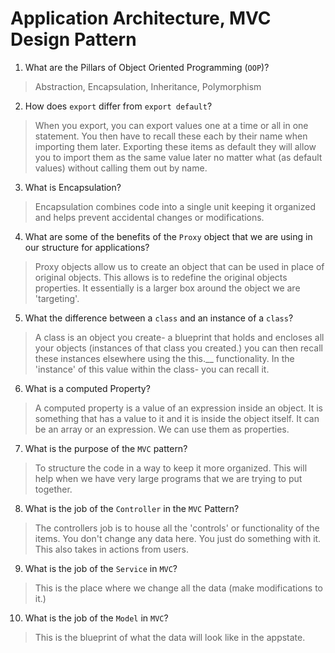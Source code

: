 # Application Architecture, MVC Design Pattern
01. What are the Pillars of Object Oriented Programming (`OOP`)?
  
  > Abstraction, Encapsulation, Inheritance, Polymorphism 

02. How does `export` differ from `export default`?
  
  > When you export, you can export values one at a time or all in one statement. You then have to recall these each by their name when importing them later.  Exporting these items as default they will allow you to import them as the same value later no matter what (as default values) without calling them out by name.  

03. What is Encapsulation?
  
  > Encapsulation combines code into a single unit keeping it organized and helps prevent accidental changes or modifications. 

04. What are some of the benefits of the `Proxy` object that we are using in our structure for applications?
  
  > Proxy objects allow us to create an object that can be used in place of original objects. This allows is to redefine the original objects properties. It essentially is a larger box around the object we are 'targeting'.

05. What the difference between a `class` and an instance of a `class`?
  
  > A class is an object you create- a blueprint that holds and encloses all your objects (instances of that class you created.) you can then recall these instances elsewhere using the this.__ functionality. In the 'instance' of this value within the class- you can recall it. 

06. What is a computed Property?
  
  > A computed property is a value of an expression inside an object. It is something that has a value to it and it is inside the object itself. It can be an array or an expression. We can use them as properties. 

07. What is the purpose of the `MVC` pattern?
  
  > To structure the code in a way to keep it more organized. This will help when we have very large programs that we are trying to put together. 

08. What is the job of the `Controller` in the `MVC` Pattern?
  
  > The controllers job is to house all the 'controls' or functionality of the items. You don't change any data here. You just do something with it. This also takes in actions from users. 

09. What is the job of the `Service` in `MVC`?
  
  > This is the place where we change all the data (make modifications to it.)

10. What is the job of the `Model` in `MVC`?
  
  > This is the blueprint of what the data will look like in the appstate. 
